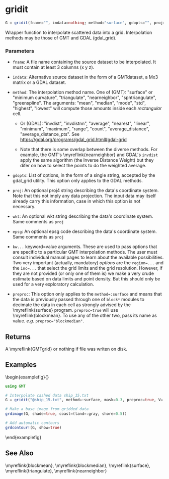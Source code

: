 # gridit

```julia
G = gridit(fname="", indata=nothing; method="surface", gdopts="", proj="", epsg=0, kw...)
```

Wrapper function to interpolate scattered data into a grid.
Interpolation methods may be those of GMT and GDAL (gdal_grid).

### Parameters
- `fname`: A file name containing the source dataset to be interpolated. It must contain at least 3 columns (x y z).

- `indata`: Alternative source dataset in the form of a GMTdataset, a Mx3 matrix or a GDAL dataset.

- `method`: The interpolation method name. One of (GMT): "surface" or "minimum curvature", "triangulate",
  "nearneighbor", "sphtriangulate", "greenspline". The arguments: "mean", "median", "mode", "std", "highest",
  "lowest" will compute those amounts inside each *rectangular* cell.

     - Or (GDAL): "invdist", "invdistnn", "average", "nearest", "linear", "minimum", "maximum", "range",
     "count", "average_distance", "average_distance_pts". See https://gdal.org/programs/gdal_grid.html#gdal-grid

     - Note that there is some overlap between the diverse methods. For example, the GMT's \myreflink{nearneighbor}
     and GDAL's ``invdist`` apply the same algorithm (the Inverse Distance Weight) but they difer on how
     to select the points to do the weighted average.

- `gdopts`: List of options, in the form of a single string, accepted by the gdal_grid utility. This option
  only applies to the GDAL methods.

- `proj`: An optional proj4 string describing the data's coordinate system. Note that this not imply any
  data projection. The input data may itself already carry this information, case in which this option is not necessary.

- `wkt`: An optional wkt string describing the data's coordinate system. Same comments as `proj`

- `epsg`: An optional epsg code describing the data's coordinate system. Same comments as `proj`

* `kw...` keyword=value arguments. These are used to pass options that are specific to a particular GMT
  interpolation methods. The user must consult individual manual pages to learn about the available
  possibilities. Two very important (actually, mandatory) *options* are the `region=...` and the
  `inc=...` that select the grid limits and the grid resolution. However, if they are not provided
  (or only one of them is) we make a very crude estimate based on data limits and point density.
  But this should only be used for a very exploratory calculation.

- `preproc`: This option only applies to the `method=:surface` and means that the data is previously passed
  through one of ``block*`` modules to decimate the data in each cell as strongly advised by the \myreflink{surface}
  program. `preproc=true` will use \myreflink{blockmean}. To use any of the other two, pass its name as value.
  *e.g.* `preproc="blockmedian"`.

Returns
-------

A \myreflink{GMTgrid} or nothing if file was writen on disk.

Examples
--------

\begin{examplefig}{}
```julia
using GMT

# Interpolate cashed data ship_15.txt
G = gridit("@ship_15.txt", method=:surface, mask=0.3, preproc=true, V=:q);

# Make a base image from gridded data
grdimage(G, shade=true, coast=(land=:gray, shore=0.5))

# Add automatic contours
grdcontour!(G, show=true)
```
\end{examplefig}


See Also
--------

\myreflink{blockmean}, \myreflink{blockmedian}, \myreflink{surface}, \myreflink{triangulate}, \myreflink{nearneighbor}
